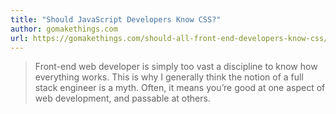 ```yaml
---
title: "Should JavaScript Developers Know CSS?"
author: gomakethings.com
url: https://gomakethings.com/should-all-front-end-developers-know-css/
---
```


> Front-end web developer is simply too vast a discipline to know how everything works. This is why I generally think the notion of a full stack engineer is a myth. Often, it means you’re good at one aspect of web development, and passable at others.



